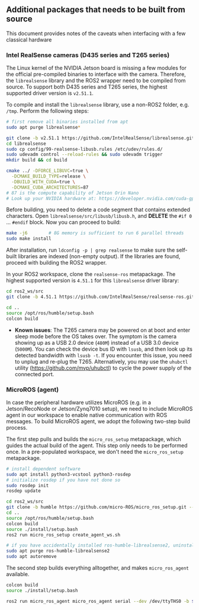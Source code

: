 ## Additional packages that needs to be built from source

This document provides notes of the caveats when interfacing with a few classical hardware

### Intel RealSense cameras (D435 series and T265 series)

The Linux kernel of the NVIDIA Jetson board is missing a few modules for the official pre-compiled binaries to interface with the camera. Therefore, the `librealsense` library and the ROS2 wrapper need to be compiled from source. To support both D435 series and T265 series, the highest supported driver version is `v2.51.1`.

To compile and install the `librealsense` library, use a non-ROS2 folder, e.g. `/tmp`. Perform the following steps:
```sh
# first remove all binaries installed from apt
sudo apt purge librealsense*

git clone -b v2.51.1 https://github.com/IntelRealSense/librealsense.git --depth=1
cd librealsense
sudo cp config/99-realsense-libusb.rules /etc/udev/rules.d/
sudo udevadm control --reload-rules && sudo udevadm trigger
mkdir build && cd build

cmake ../ -DFORCE_LIBUVC=true \
  -DCMAKE_BUILD_TYPE=release \
  -DBUILD_WITH_CUDA=true \
  -DCMAKE_CUDA_ARCHITECTURES=87
# 87 is the compute capability of Jetson Orin Nano
# Look up your NVIDIA hardware at: https://developer.nvidia.com/cuda-gpus
```

Before building, you need to delete a code segment that contains extended characters. Open `librealsense/src/libusb/libusb.h`, and **DELETE** the `#if 0` ... `#endif` block. Now you can proceed to build:

```sh
make -j6        # 8G memory is sufficient to run 6 parallel threads
sudo make install
```

After installation, run `ldconfig -p | grep realsense` to make sure the self-built libraries are indexed (non-empty output). If the libraries are found, proceed with building the ROS2 wrapper.

In your ROS2 workspace, clone the `realsense-ros` metapackage. The highest supported version is `4.51.1` for this `librealsense` driver library:
```sh
cd ros2_ws/src
git clone -b 4.51.1 https://github.com/IntelRealSense/realsense-ros.git --depth=1

cd ..
source /opt/ros/humble/setup.bash
colcon build
```

- **Known issues**: The T265 camera may be powered on at boot and enter sleep mode before the OS takes over. The symptom is the camera showing up as a USB 2.0 device (`480M`) instead of a USB 3.0 device (`5000M`). You can check the device bus ID with `lsusb`, and then look up its detected bandwidth with `lsusb -t`. If you encounter this issue, you need to unplug and re-plug the T265. Alternatively, you may use the `uhubctl` utility (https://github.com/mvp/uhubctl) to cycle the power supply of the connected port.

### MicroROS (agent)

In case the peripheral hardware utilizes MicroROS (e.g. in a Jetson/RecoNode or Jetson/Zynq7010 setup), we need to include MicroROS agent in our workspace to enable native communication with ROS messages. To build MicroROS agent, we adopt the following two-step build process.

The first step pulls and builds the `micro_ros_setup` metapackage, which guides the actual build of the agent. This step only needs to be performed once. In a pre-populated workspace, we don't need the `micro_ros_setup` metapackage.
```sh
# install dependent software
sudo apt install python3-vcstool python3-rosdep
# initialize rosdep if you have not done so
sudo rosdep init
rosdep update

cd ros2_ws/src
git clone -b humble https://github.com/micro-ROS/micro_ros_setup.git --depth=1
cd ..
source /opt/ros/humble/setup.bash
colcon build
source ./install/setup.bash
ros2 run micro_ros_setup create_agent_ws.sh

# if you have accidentally installed ros-humble-librealsense2, uninstall it (as we are building from source)
sudo apt purge ros-humble-librealsense2
sudo apt autoremove
```

The second step builds everything alltogether, and makes `micro_ros_agent` available.
```sh
colcon build
source ./install/setup.bash

ros2 run micro_ros_agent micro_ros_agent serial --dev /dev/ttyTHS0 -b ${BAUDRATE}    # supply your own baudrate
```

